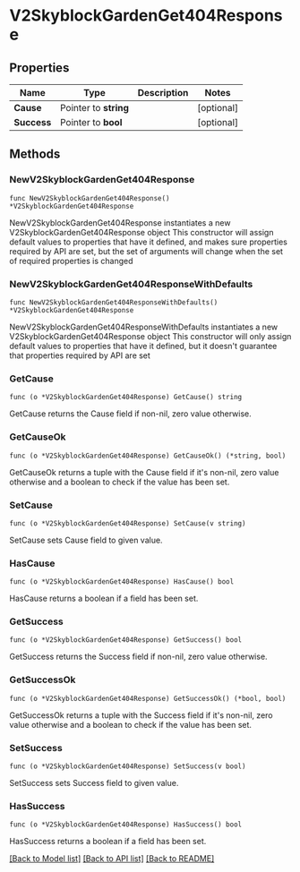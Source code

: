 # V2SkyblockGardenGet404Response

## Properties

Name | Type | Description | Notes
------------ | ------------- | ------------- | -------------
**Cause** | Pointer to **string** |  | [optional] 
**Success** | Pointer to **bool** |  | [optional] 

## Methods

### NewV2SkyblockGardenGet404Response

`func NewV2SkyblockGardenGet404Response() *V2SkyblockGardenGet404Response`

NewV2SkyblockGardenGet404Response instantiates a new V2SkyblockGardenGet404Response object
This constructor will assign default values to properties that have it defined,
and makes sure properties required by API are set, but the set of arguments
will change when the set of required properties is changed

### NewV2SkyblockGardenGet404ResponseWithDefaults

`func NewV2SkyblockGardenGet404ResponseWithDefaults() *V2SkyblockGardenGet404Response`

NewV2SkyblockGardenGet404ResponseWithDefaults instantiates a new V2SkyblockGardenGet404Response object
This constructor will only assign default values to properties that have it defined,
but it doesn't guarantee that properties required by API are set

### GetCause

`func (o *V2SkyblockGardenGet404Response) GetCause() string`

GetCause returns the Cause field if non-nil, zero value otherwise.

### GetCauseOk

`func (o *V2SkyblockGardenGet404Response) GetCauseOk() (*string, bool)`

GetCauseOk returns a tuple with the Cause field if it's non-nil, zero value otherwise
and a boolean to check if the value has been set.

### SetCause

`func (o *V2SkyblockGardenGet404Response) SetCause(v string)`

SetCause sets Cause field to given value.

### HasCause

`func (o *V2SkyblockGardenGet404Response) HasCause() bool`

HasCause returns a boolean if a field has been set.

### GetSuccess

`func (o *V2SkyblockGardenGet404Response) GetSuccess() bool`

GetSuccess returns the Success field if non-nil, zero value otherwise.

### GetSuccessOk

`func (o *V2SkyblockGardenGet404Response) GetSuccessOk() (*bool, bool)`

GetSuccessOk returns a tuple with the Success field if it's non-nil, zero value otherwise
and a boolean to check if the value has been set.

### SetSuccess

`func (o *V2SkyblockGardenGet404Response) SetSuccess(v bool)`

SetSuccess sets Success field to given value.

### HasSuccess

`func (o *V2SkyblockGardenGet404Response) HasSuccess() bool`

HasSuccess returns a boolean if a field has been set.


[[Back to Model list]](../README.md#documentation-for-models) [[Back to API list]](../README.md#documentation-for-api-endpoints) [[Back to README]](../README.md)



